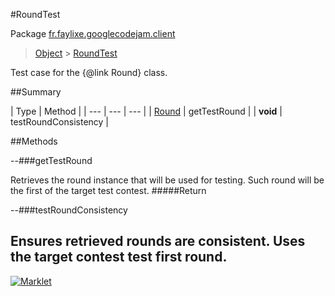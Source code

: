 #RoundTest

Package [fr.faylixe.googlecodejam.client](README.md)<br>
> [Object](../../../java/lang/Object.md) > [RoundTest](RoundTest.md)

Test case for the {@link Round} class.

##Summary


| Type | Method |
| --- | --- | --- |
| [Round](Round.md) | getTestRound |
| **void** | testRoundConsistency |

##Methods

--###getTestRound


Retrieves the round instance that will
 be used for testing. Such round will be the first
 of the target test contest.
#####Return



--###testRoundConsistency


Ensures retrieved rounds are consistent.
 Uses the target contest test first round.
---
[![Marklet](https://img.shields.io/badge/Generated%20by-Marklet-green.svg)](https://github.com/Faylixe/marklet)